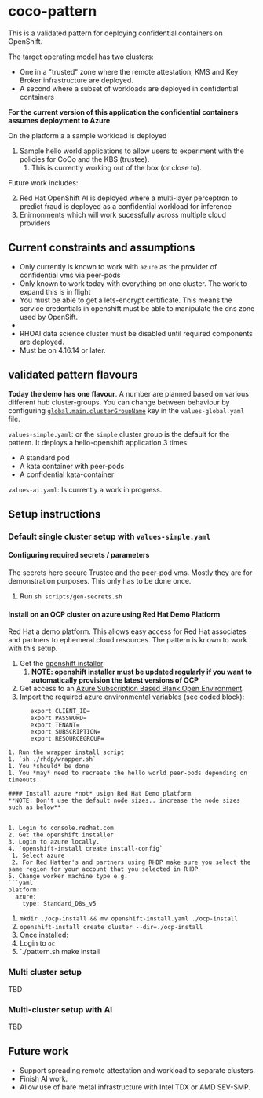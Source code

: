# coco-pattern
This is a validated pattern for deploying confidential containers on OpenShift.

The target operating model has two clusters: 

- One in a "trusted" zone where the remote attestation, KMS and Key Broker infrastructure are deployed.
- A second where a subset of workloads are deployed in confidential containers 

**For the current version of this application the confidential containers assumes deployment to Azure**

On the platform a a sample workload is deployed
 
1. Sample hello world applications to allow users to experiment with the policies for CoCo and the KBS (trustee).
   1. This is currently working out of the box (or close to).

Future work includes:

2. Red Hat OpenShift AI is deployed where a multi-layer perceptron to predict fraud is deployed as a confidential workload for inference
2. Enirnonments which will work sucessfully across multiple cloud providers


## Current constraints and assumptions
- Only currently is known to work with `azure` as the provider of confidential vms via peer-pods
- Only known to work today with everything on one cluster. The work to expand this is in flight
- You must be able to get a lets-encrypt certificate. This means the service credentials in openshift must be able to manipulate the dns zone used by OpenSift.
- 
- RHOAI data science cluster must be disabled until required components are deployed.
- Must be on 4.16.14 or later.


## validated pattern flavours 
**Today the demo has one flavour**. 
A number are planned based on various different hub cluster-groups.
You can change between behaviour by configuring [`global.main.clusterGroupName`](https://validatedpatterns.io/learn/values-files/) key in the `values-global.yaml` file. 



`values-simple.yaml`: or the `simple` cluster group is the default for the pattern.
It deploys a hello-openshift application 3 times: 
- A standard pod
- A kata container with peer-pods
- A confidential kata-container

`values-ai.yaml`: Is currently a work in progress. 



## Setup instructions

### Default single cluster setup with `values-simple.yaml`

#### Configuring required secrets / parameters
The secrets here secure Trustee and the peer-pod vms. Mostly they are for demonstration purposes. 
This only has to be done once.

1. Run `sh scripts/gen-secrets.sh`

#### Install on an OCP cluster on azure using Red Hat Demo Platform

Red Hat a demo platform. This allows easy access for Red Hat associates and partners to ephemeral cloud resources. The pattern is known to work with this setup.
1. Get the [openshift installer](https://console.redhat.com/openshift/downloads)
   1. **NOTE: openshift installer must be updated regularly if you want to automatically provision the latest versions of OCP**
2. Get access to an [Azure Subscription Based Blank Open Environment](https://catalog.demo.redhat.com/catalog?category=Open_Environments&search=azure&item=babylon-catalog-prod%2Fazure-gpte.open-environment-azure-subscription.prod).
3. Import the required azure environmental variables (see coded block):
   ```
      export CLIENT_ID=
      export PASSWORD=
      export TENANT=
      export SUBSCRIPTION=
      export RESOURCEGROUP=
  ```
1. Run the wrapper install script 
  1. `sh ./rhdp/wrapper.sh`
1. You *should* be done
  1. You *may* need to recreate the hello world peer-pods depending on timeouts.

#### Install azure *not* usign Red Hat Demo platform
**NOTE: Don't use the default node sizes.. increase the node sizes such as below**


1. Login to console.redhat.com
2. Get the openshift installer
3. Login to azure locally.
4. `openshift-install create install-config`
   1. Select azure
   2. For Red Hatter's and partners using RHDP make sure you select the same region for your account that you selected in RHDP
5. Change worker machine type e.g.
```yaml
  platform:
    azure:
      type: Standard_D8s_v5
```
1. `mkdir ./ocp-install && mv openshift-install.yaml ./ocp-install`
2. `openshift-install create cluster --dir=./ocp-install`
3. Once installed:
  1. Login to `oc`
  2. `./pattern.sh make install 


### Multi cluster setup
TBD

### Multi-cluster setup with AI
TBD

## Future work
- Support spreading remote attestation and workload to separate clusters.
- Finish AI work.
- Allow use of bare metal infrastructure with Intel TDX or AMD SEV-SMP.




